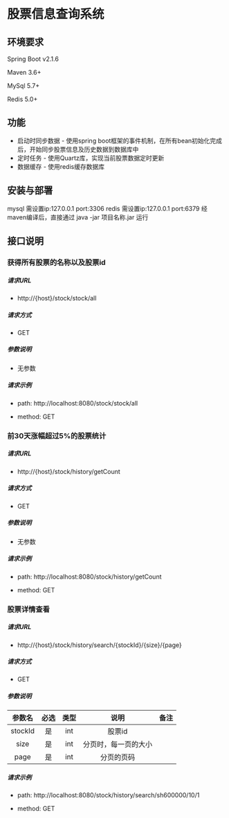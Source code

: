 # 股票信息查询系统

## 环境要求

Spring Boot    v2.1.6

Maven    3.6+

MySql    5.7+

Redis     5.0+



## 功能

- 启动时同步数据 - 使用spring boot框架的事件机制，在所有bean初始化完成后，开始同步股票信息及历史数据到数据库中
- 定时任务 - 使用Quartz库，实现当前股票数据定时更新
- 数据缓存 - 使用redis缓存数据库



## 安装与部署

mysql 需设置ip:127.0.0.1 port:3306
redis 需设置ip:127.0.0.1 port:6379
经maven编译后，直接通过 java -jar 项目名称.jar 运行


## 接口说明



### 获得所有股票的名称以及股票id

##### 请求URL

- http://{host}/stock/stock/all

##### 请求方式

- GET

##### 参数说明

- 无参数 

##### 请求示例

- path: http://localhost:8080/stock/stock/all

- method: GET



### 前30天涨幅超过5%的股票统计

##### 请求URL

- http://{host}/stock/history/getCount

##### 请求方式

- GET

##### 参数说明

- 无参数

##### 请求示例

- path: http://localhost:8080/stock/history/getCount

- method: GET



### 股票详情查看

##### 请求URL

- http://{host}/stock/history/search/{stockId}/{size}/{page}

##### 请求方式

- GET

##### 参数说明

| 参数名  | 必选 | 类型 |         说明         | 备注 |
| :-----: | :--: | :--: | :------------------: | :--: |
| stockId |  是  | int  |        股票id        |      |
|  size   |  是  | int  | 分页时，每一页的大小 |      |
|  page   |  是  | int  |      分页的页码      |      |

##### 请求示例

- path: http://localhost:8080/stock/history/search/sh600000/10/1

- method: GET
